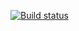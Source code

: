 [![Build status](https://ci.appveyor.com/api/projects/status/keqym2ngeova4om7?svg=true)](https://ci.appveyor.com/project/botass740/4-selenide)

